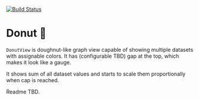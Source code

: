 [![Build Status](https://app.bitrise.io/app/e9f4fbbcc143c212/status.svg?token=LK6EaX0H10eB3wjz5k-HlQ&branch=master)](https://app.bitrise.io/app/e9f4fbbcc143c212)

# Donut 🍩
`DonutView` is doughnut-like graph view capable of showing multiple datasets with assignable colors. It has (configurable TBD) gap at the top, which makes it look like a gauge.

It shows sum of all dataset values and starts to scale them proportionally when cap is reached.

Readme TBD.